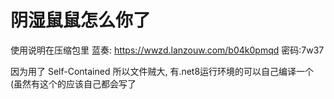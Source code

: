 # 阴湿鼠鼠怎么你了

使用说明在压缩包里
蓝奏: https://wwzd.lanzouw.com/b04k0pmqd
密码:7w37

因为用了 Self-Contained 所以文件贼大, 有.net8运行环境的可以自己编译一个(虽然有这个的应该自己都会写了
